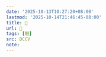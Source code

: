 ```yaml
---
date: '2025-10-13T10:27:20+08:00'
lastmod: '2025-10-14T21:46:45-08:00'
title: 􂜶
url: 􂜶
tags: [魅]
src: DCCV
note:
---
```

